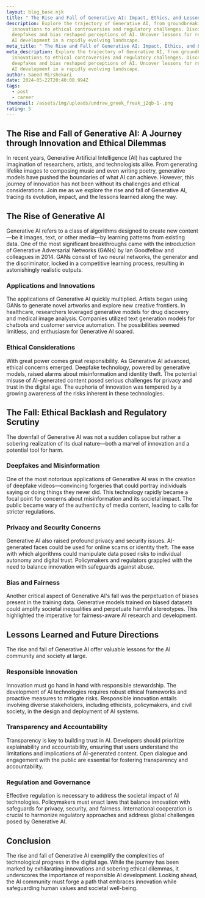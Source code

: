 ```yaml
---
layout: blog_base.njk
title: " The Rise and Fall of Generative AI: Impact, Ethics, and Lessons Learned"
description: Explore the trajectory of Generative AI, from groundbreaking
  innovations to ethical controversies and regulatory challenges. Discover how
  deepfakes and bias reshaped perceptions of AI. Uncover lessons for responsible
  AI development in a rapidly evolving landscape.
meta_title: " The Rise and Fall of Generative AI: Impact, Ethics, and Lessons Learned"
meta_description: Explore the trajectory of Generative AI, from groundbreaking
  innovations to ethical controversies and regulatory challenges. Discover how
  deepfakes and bias reshaped perceptions of AI. Uncover lessons for responsible
  AI development in a rapidly evolving landscape.
author: Saeed Mirshekari
date: 2024-05-22T20:40:08.994Z
tags:
  - post
  - career
thumbnail: /assets/img/uploads/undraw_greek_freak_j2qb-1-.png
rating: 5
---
```

## The Rise and Fall of Generative AI: A Journey through Innovation and Ethical Dilemmas

In recent years, Generative Artificial Intelligence (AI) has captured the imagination of researchers, artists, and technologists alike. From generating lifelike images to composing music and even writing poetry, generative models have pushed the boundaries of what AI can achieve. However, this journey of innovation has not been without its challenges and ethical considerations. Join me as we explore the rise and fall of Generative AI, tracing its evolution, impact, and the lessons learned along the way.

## The Rise of Generative AI

Generative AI refers to a class of algorithms designed to create new content—be it images, text, or other media—by learning patterns from existing data. One of the most significant breakthroughs came with the introduction of Generative Adversarial Networks (GANs) by Ian Goodfellow and colleagues in 2014. GANs consist of two neural networks, the generator and the discriminator, locked in a competitive learning process, resulting in astonishingly realistic outputs.

### Applications and Innovations

The applications of Generative AI quickly multiplied. Artists began using GANs to generate novel artworks and explore new creative frontiers. In healthcare, researchers leveraged generative models for drug discovery and medical image analysis. Companies utilized text generation models for chatbots and customer service automation. The possibilities seemed limitless, and enthusiasm for Generative AI soared.

### Ethical Considerations

With great power comes great responsibility. As Generative AI advanced, ethical concerns emerged. Deepfake technology, powered by generative models, raised alarms about misinformation and identity theft. The potential misuse of AI-generated content posed serious challenges for privacy and trust in the digital age. The euphoria of innovation was tempered by a growing awareness of the risks inherent in these technologies.

## The Fall: Ethical Backlash and Regulatory Scrutiny

The downfall of Generative AI was not a sudden collapse but rather a sobering realization of its dual nature—both a marvel of innovation and a potential tool for harm.

### Deepfakes and Misinformation

One of the most notorious applications of Generative AI was in the creation of deepfake videos—convincing forgeries that could portray individuals saying or doing things they never did. This technology rapidly became a focal point for concerns about misinformation and its societal impact. The public became wary of the authenticity of media content, leading to calls for stricter regulations.

### Privacy and Security Concerns

Generative AI also raised profound privacy and security issues. AI-generated faces could be used for online scams or identity theft. The ease with which algorithms could manipulate data posed risks to individual autonomy and digital trust. Policymakers and regulators grappled with the need to balance innovation with safeguards against abuse.

### Bias and Fairness

Another critical aspect of Generative AI's fall was the perpetuation of biases present in the training data. Generative models trained on biased datasets could amplify societal inequalities and perpetuate harmful stereotypes. This highlighted the imperative for fairness-aware AI research and development.

## Lessons Learned and Future Directions

The rise and fall of Generative AI offer valuable lessons for the AI community and society at large.

### Responsible Innovation

Innovation must go hand in hand with responsible stewardship. The development of AI technologies requires robust ethical frameworks and proactive measures to mitigate risks. Responsible innovation entails involving diverse stakeholders, including ethicists, policymakers, and civil society, in the design and deployment of AI systems.

### Transparency and Accountability

Transparency is key to building trust in AI. Developers should prioritize explainability and accountability, ensuring that users understand the limitations and implications of AI-generated content. Open dialogue and engagement with the public are essential for fostering transparency and accountability.

### Regulation and Governance

Effective regulation is necessary to address the societal impact of AI technologies. Policymakers must enact laws that balance innovation with safeguards for privacy, security, and fairness. International cooperation is crucial to harmonize regulatory approaches and address global challenges posed by Generative AI.

## Conclusion

The rise and fall of Generative AI exemplify the complexities of technological progress in the digital age. While the journey has been marked by exhilarating innovations and sobering ethical dilemmas, it underscores the importance of responsible AI development. Looking ahead, the AI community must forge a path that embraces innovation while safeguarding human values and societal well-being.

